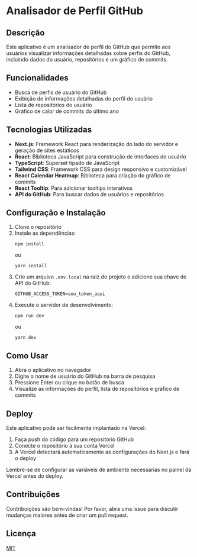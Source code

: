 # Analisador de Perfil GitHub

## Descrição
Este aplicativo é um analisador de perfil do GitHub que permite aos usuários visualizar informações detalhadas sobre perfis do GitHub, incluindo dados do usuário, repositórios e um gráfico de commits.

## Funcionalidades
- Busca de perfis de usuário do GitHub
- Exibição de informações detalhadas do perfil do usuário
- Lista de repositórios do usuário
- Gráfico de calor de commits do último ano

## Tecnologias Utilizadas
- **Next.js**: Framework React para renderização do lado do servidor e geração de sites estáticos
- **React**: Biblioteca JavaScript para construção de interfaces de usuário
- **TypeScript**: Superset tipado de JavaScript
- **Tailwind CSS**: Framework CSS para design responsivo e customizável
- **React Calendar Heatmap**: Biblioteca para criação do gráfico de commits
- **React Tooltip**: Para adicionar tooltips interativos
- **API do GitHub**: Para buscar dados de usuários e repositórios

## Configuração e Instalação
1. Clone o repositório
2. Instale as dependências:
   ```
   npm install
   ```
   ou
   ```
   yarn install
   ```
3. Crie um arquivo `.env.local` na raiz do projeto e adicione sua chave de API do GitHub:
   ```
   GITHUB_ACCESS_TOKEN=seu_token_aqui
   ```
4. Execute o servidor de desenvolvimento:
   ```
   npm run dev
   ```
   ou
   ```
   yarn dev
   ```

## Como Usar
1. Abra o aplicativo no navegador
2. Digite o nome de usuário do GitHub na barra de pesquisa
3. Pressione Enter ou clique no botão de busca
4. Visualize as informações do perfil, lista de repositórios e gráfico de commits

## Deploy
Este aplicativo pode ser facilmente implantado na Vercel:
1. Faça push do código para um repositório GitHub
2. Conecte o repositório à sua conta Vercel
3. A Vercel detectará automaticamente as configurações do Next.js e fará o deploy

Lembre-se de configurar as variáveis de ambiente necessárias no painel da Vercel antes do deploy.

## Contribuições
Contribuições são bem-vindas! Por favor, abra uma issue para discutir mudanças maiores antes de criar um pull request.

## Licença
[MIT](https://choosealicense.com/licenses/mit/)